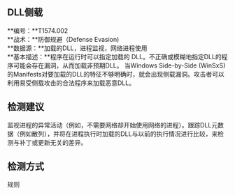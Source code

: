 ## DLL侧载  
**编号：**T1574.002  
**战术：**防御规避（Defense Evasion)  
**数据源：**加载的DLL，进程监视，网络进程使用  
**基本描述：**程序在运行时可以指定加载的 DLL。不正确或模糊地指定DLL的程序可能会存在漏洞，从而加载非预期DLL。 当Windows Side-by-Side (WinSxS)的Manifests对要加载的DLL的特征不够明确时，就会出现侧载漏洞。攻击者可以利用易受侧载攻击的合法程序来加载恶意DLL。  
## 检测建议  
监视进程的异常活动（例如，不需要网络却开始使用网络的进程）。跟踪DLL元数据（例如散列），并将在进程执行时加载的DLL与以前的执行情况进行比较，来检测与补丁或更新无关的差异。  
## 检测方式  
规则